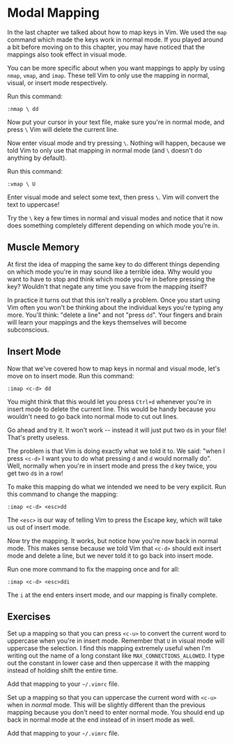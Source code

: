# Modal Mapping

In the last chapter we talked about how to map keys in Vim. We used the `map` command which made the keys work in normal mode. If you played around a bit before moving on to this chapter, you may have noticed that the mappings also took effect in visual mode.

You can be more specific about when you want mappings to apply by using `nmap`, `vmap`, and `imap`. These tell Vim to only use the mapping in normal, visual, or insert mode respectively.

Run this command:

    :nmap \ dd

Now put your cursor in your text file, make sure you're in normal mode, and press `\` Vim will delete the current line.

Now enter visual mode and try pressing `\`. Nothing will happen, because we told Vim to only use that mapping in normal mode (and `\` doesn't do anything by default).

Run this command:

    :vmap \ U

Enter visual mode and select some text, then press `\`. Vim will convert the text to uppercase!

Try the `\` key a few times in normal and visual modes and notice that it now does something completely different depending on which mode you're in.

## Muscle Memory

At first the idea of mapping the same key to do different things depending on which mode you're in may sound like a terrible idea. Why would you want to have to stop and think which mode you're in before pressing the key? Wouldn't that negate any time you save from the mapping itself?

In practice it turns out that this isn't really a problem. Once you start using Vim often you won't be thinking about the individual keys you're typing any more. You'll think: "delete a line" and not "press `dd`". Your fingers and brain will learn your mappings and the keys themselves will become subconscious.

## Insert Mode

Now that we've covered how to map keys in normal and visual mode, let's move on to insert mode. Run this command:

    :imap <c-d> dd

You might think that this would let you press `Ctrl+d` whenever you're in insert mode to delete the current line. This would be handy because you wouldn't need to go back into normal mode to cut out lines.

Go ahead and try it. It won't work -- instead it will just put two `d`s in your file! That's pretty useless.

The problem is that Vim is doing exactly what we told it to. We said: "when I press `<c-d>` I want you to do what pressing `d` and `d` would normally do". Well, normally when you're in insert mode and press the `d` key twice, you get two `d`s in a row!

To make this mapping do what we intended we need to be very explicit. Run this command to change the mapping:

    :imap <c-d> <esc>dd

The `<esc>` is our way of telling Vim to press the Escape key, which will take us out of insert mode.

Now try the mapping. It works, but notice how you're now back in normal mode. This makes sense because we told Vim that `<c-d>` should exit insert mode and delete a line, but we never told it to go back into insert mode.

Run one more command to fix the mapping once and for all:

    :imap <c-d> <esc>ddi

The `i` at the end enters insert mode, and our mapping is finally complete.

## Exercises

Set up a mapping so that you can press `<c-u>` to convert the current word to uppercase when you're in insert mode. Remember that `U` in visual mode will uppercase the selection. I find this mapping extremely useful when I'm writing out the name of a long constant like `MAX_CONNECTIONS_ALLOWED`. I type out the constant in lower case and then uppercase it with the mapping instead of holding shift the entire time.

Add that mapping to your `~/.vimrc` file.

Set up a mapping so that you can uppercase the current word with `<c-u>` when in _normal_ mode. This will be slightly different than the previous mapping because you don't need to enter normal mode. You should end up back in normal mode at the end instead of in insert mode as well.

Add that mapping to your `~/.vimrc` file.

